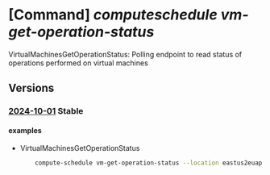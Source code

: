 # [Command] _computeschedule vm-get-operation-status_

VirtualMachinesGetOperationStatus: Polling endpoint to read status of operations performed on virtual machines

## Versions

### [2024-10-01](/Resources/mgmt-plane/L3N1YnNjcmlwdGlvbnMve30vcHJvdmlkZXJzL21pY3Jvc29mdC5jb21wdXRlc2NoZWR1bGUvbG9jYXRpb25zL3t9L3ZpcnR1YWxtYWNoaW5lc2dldG9wZXJhdGlvbnN0YXR1cw==/2024-10-01.xml) **Stable**

<!-- mgmt-plane /subscriptions/{}/providers/microsoft.computeschedule/locations/{}/virtualmachinesgetoperationstatus 2024-10-01 -->

#### examples

- VirtualMachinesGetOperationStatus
    ```bash
        compute-schedule vm-get-operation-status --location eastus2euap --operation-ids "[23480d2f-1dca-4610-afb4-dd25eec1f34r]" --correlationid 35780d2f-1dca-4610-afb4-dd25eec1f34r
    ```
